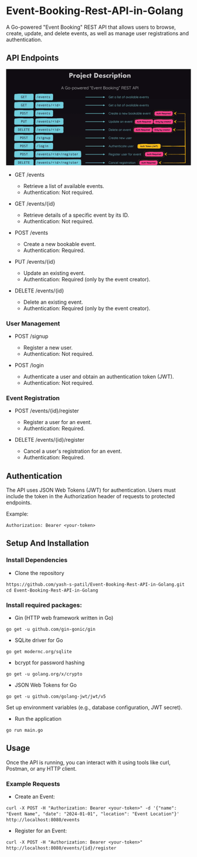 # Event-Booking-Rest-API-in-Golang
A Go-powered "Event Booking" REST API that allows users to browse, create, update, and delete events, as well as manage user registrations and authentication.

## API Endpoints
![API Endpoints](https://raw.githubusercontent.com/yash-s-patil/Event-Booking-Rest-API-in-Golang/main/restapi.png)

- GET /events
  - Retrieve a list of available events.
  - Authentication: Not required.

- GET /events/{id}
  - Retrieve details of a specific event by its ID.
  - Authentication: Not required.
 
- POST /events
  - Create a new bookable event.
  - Authentication: Required.
 
- PUT /events/{id}
  - Update an existing event.
  - Authentication: Required (only by the event creator).
 
- DELETE /events/{id}
  - Delete an existing event.
  - Authentication: Required (only by the event creator).
 
### User Management

- POST /signup
  - Register a new user.
  - Authentication: Not required.

- POST /login
  - Authenticate a user and obtain an authentication token (JWT).
  - Authentication: Not required.
 
### Event Registration

- POST /events/{id}/register
  - Register a user for an event.
  - Authentication: Required.
 
- DELETE /events/{id}/register
  - Cancel a user's registration for an event.
  - Authentication: Required.
 
## Authentication

The API uses JSON Web Tokens (JWT) for authentication. Users must include the token in the Authorization header of requests to protected endpoints.

Example:
```
Authorization: Bearer <your-token>
```

## Setup And Installation

### Install Dependencies
- Clone the repository
```
https://github.com/yash-s-patil/Event-Booking-Rest-API-in-Golang.git
cd Event-Booking-Rest-API-in-Golang
```

### Install required packages:
- Gin (HTTP web framework written in Go)
```
go get -u github.com/gin-gonic/gin
```
- SQLite driver for Go 
```
go get modernc.org/sqlite
```
- bcrypt for password hashing
```
go get -u golang.org/x/crypto
```
- JSON Web Tokens for Go
```
go get -u github.com/golang-jwt/jwt/v5
```
Set up environment variables (e.g., database configuration, JWT secret).

- Run the application
```
go run main.go
```

## Usage
Once the API is running, you can interact with it using tools like curl, Postman, or any HTTP client.

### Example Requests
- Create an Event:
```
curl -X POST -H "Authorization: Bearer <your-token>" -d '{"name": "Event Name", "date": "2024-01-01", "location": "Event Location"}' http://localhost:8080/events
```

- Register for an Event:
```
curl -X POST -H "Authorization: Bearer <your-token>" http://localhost:8080/events/{id}/register
```
